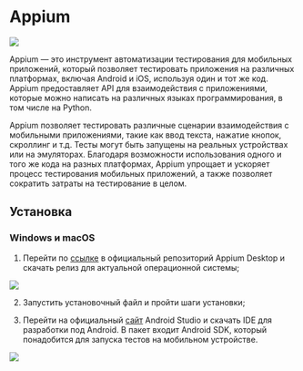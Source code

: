 # Appium 

![](https://raw.githubusercontent.com/qa-guru/knowledge-base/main/img/tools-java/Appium/appium-banner-1.jpg)

Appium — это инструмент автоматизации тестирования для мобильных приложений, который позволяет тестировать приложения на различных платформах, включая Android и iOS, используя один и тот же код. Appium предоставляет API для взаимодействия с приложениями, которые можно написать на различных языках программирования, в том числе на Python.

Appium позволяет тестировать различные сценарии взаимодействия с мобильными приложениями, такие как ввод текста, нажатие кнопок, скроллинг и т.д. Тесты могут быть запущены на реальных устройствах или на эмуляторах. Благодаря возможности использования одного и того же кода на разных платформах, Appium упрощает и ускоряет процесс тестирования мобильных приложений, а также позволяет сократить затраты на тестирование в целом.

## Установка

### Windows и macOS
1. Перейти по [ссылке]() в официальный репозиторий Appium Desktop и скачать релиз для актуальной операционной системы;

![](https://raw.githubusercontent.com/qa-guru/knowledge-base/main/img/tools-java/Appium/appium-1.jpg)

2. Запустить установочный файл и пройти шаги установки;

3. Перейти на официальный [сайт]() Android Studio и скачать IDE для разработки под Android. В пакет входит Android SDK, который понадобится для запуска тестов на мобильном устройстве.

![](https://raw.githubusercontent.com/qa-guru/knowledge-base/main/img/tools-java/Appium/appium-2.jpg)
